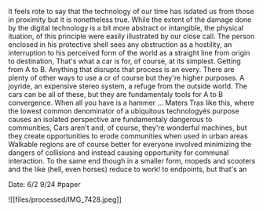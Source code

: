 It feels rote to say that the technology of
our time has isdated us from those in proximity but it is nonetheless true. While the extent of the damage done by the digital technology is a bit more abstract or intangible, the physical ituation, of this principle were easily illustrated by our close call. The person enclosed in his protective shell sees any obstruction as a hostility, an interruption to his perceived form of the world as a straight line from origin to destination, That's what a car is for, of course, at its simplest. Getting from A to B. Anything that disrupts that process is an every. There are plenty of other ways to use a cr of course but they're higher purposes. A joyride, an expensive stereo system, a refuge from the outside world. The cars can be all of these, but they are fundamentaly tools for A to B convergence. When all you have is a hammer ...
Maters Tras like this, where the lowest common denominator of a ubiquitous technologyés purpose causes an isolated perspective are fundamentaly dangerous to communities, Cars aren't and, of course, they're wonderful machines, but they create
opportunities to erode communities when used in urban areas Walkable regions are of course better for everyone involved minimizing the dangers of collisions and instead causing
opportunity for communal interaction. To the same end though in a smaller form, mopeds and scooters and the like (hell, even horses) reduce to work! to endpoints, but that's an


Date: 6/2 9/24
 #paper

![[files/processed/IMG_7428.jpeg]]